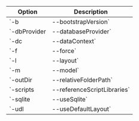 <!-- ASP.NET Core code generator tool options common to Razor pages, controllers, and views. -->

Option                                | Description
------------------------------------- | ---
`-b|--bootstrapVersion`               | Specifies the bootstrap version and creates a `wwwroot` folder for the Bootstrap assets if the folder isn't present.
`-dbProvider|--databaseProvider`      | Database provider to use. Options include `sqlserver` (default), `sqlite`, `cosmos`, `postgres`.
`-dc|--dataContext`                   | The database context class to use or the name of the class to generate.
`-f|--force`                          | Overwrite existing files.
`-l|--layout`                         | Custom layout page to use.
`-m|--model`                          | Model class to use.
`-outDir|--relativeFolderPath`        | Relative output folder path. If not specified, files are generated in the project folder.
`-scripts|--referenceScriptLibraries` | Reference script libraries in the generated views. Adds `_ValidationScriptsPartial` to `Edit` and `Create` pages.
`-sqlite|--useSqlite`                 | Flag to specify if the database context should use SQLite instead of SQL Server.
`-udl|--useDefaultLayout`             | Use the default layout for the views.

